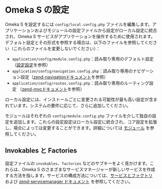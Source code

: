 # Omeka S の設定

Omeka S を設定するには `config/local.config.php` ファイルを編集します。アプリケーションおよびモジュールの設定ファイルから設定がローカル設定に統合され、Omeka S サービスがアプリケーションを操作するために使用されます。デフォルト設定とその形式を参照する場合は、以下のファイルを参照してください（これらのファイルを変更しないでください）：

- `application/config/module.config.php`：読み取り専用のデフォルト設定（[設定設定](config_reference.md)を参照）
- `application/config/navigation.config.php`：読み取り専用のナビゲーション設定（[zend-navigationドキュメント](https://docs.zendframework.com/zend-navigation/pages/#mvc-pages)を参照）
- `application/config/routes.config.php`：読み取り専用のルーティング設定 （[zend-mvcドキュメント](http://zendframework.github.io/zend-mvc/routing/)を参照）

ローカル設定には、インストールごとに変更される可能性が最も高い設定が含まれています。システムの要件に応じて、さらに追加してください。

モジュールはそれぞれの `config/module.config.php` ファイルを介して独自の設定を追加します。これらの設定設定はローカル設定に統合され、コア設定を拡張し、場合によっては変更することができます。詳細については [モジュール](../modules/index.md) を参照してください。

## Invokables と Factories

設定ファイルの `invokables`、`factories` などのサブキーをよく見かけます。これらは、Omeka S のさまざまなサービスマネージャーが新しいサービスを作成する方法を指します。サービスの構成方法については、[サービスとファクトリ](services_and_factories.md) および [zend-servicemanager ドキュメント](https://docs.zendframework.com/zend-servicemanager/configuring-the-service-manager/) を参照してください。
